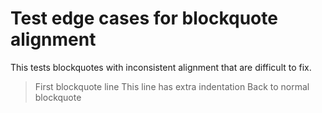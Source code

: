 # Test edge cases for blockquote alignment

This tests blockquotes with inconsistent alignment that are difficult to fix.

> First blockquote line
  > This line has extra indentation
> Back to normal blockquote

